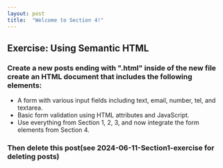 ```yaml
---
layout: post
title:  "Welcome to Section 4!"
---
```


## Exercise: Using Semantic HTML

### Create a new posts ending with ".html" inside of the new file create an HTML document that includes the following elements:

* A form with various input fields including text, email, number, tel, and textarea.
* Basic form validation using HTML attributes and JavaScript.
* Use everything from Section 1, 2, 3, and now integrate the form elements from Section 4.

### Then delete this post(see 2024-06-11-Section1-exercise for deleting posts)
